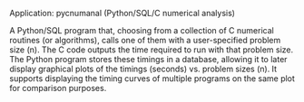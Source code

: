 Application: pycnumanal  (Python/SQL/C numerical analysis)

A Python/SQL program that, choosing from a collection of C numerical routines (or algorithms), calls one of them with a user-specified problem size (n). The C code outputs the time required to run with that problem size. The Python program stores these timings in a database, allowing it to later display graphical plots of the timings (seconds) vs. problem sizes (n). It supports displaying the timing curves of multiple programs on the same plot for comparison purposes.


